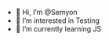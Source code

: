 - 👋 Hi, I’m @Semyon
- 👀 I’m interested in Testing
- 🌱 I’m currently learning JS

<!---
Watanuuki/Watanuuki is a ✨ special ✨ repository because its `README.md` (this file) appears on your GitHub profile.
You can click the Preview link to take a look at your changes.
--->
